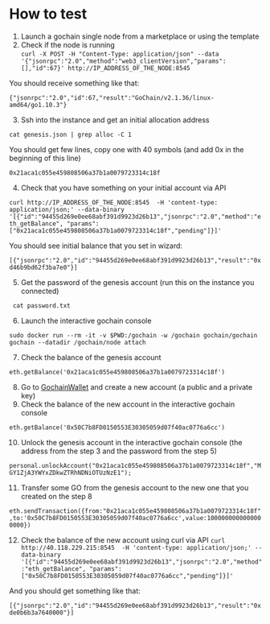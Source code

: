 # How to test

1. Launch a gochain single node from a marketplace or using the template
2. Check if the node is running   
```curl -X POST -H "Content-Type: application/json" --data '{"jsonrpc":"2.0","method":"web3_clientVersion","params":[],"id":67}' http://IP_ADDRESS_OF_THE_NODE:8545```

You should receive something like that:

```{"jsonrpc":"2.0","id":67,"result":"GoChain/v2.1.36/linux-amd64/go1.10.3"}```
  
3. Ssh into the instance and get an initial allocation address

```cat genesis.json | grep alloc -C 1 ```

You should get few lines, copy one with 40 symbols (and add 0x in the beginning of this line)

```0x21aca1c055e459808506a37b1a0079723314c18f ```

4. Check that you have something on your initial account via API

```curl http://IP_ADDRESS_OF_THE_NODE:8545  -H 'content-type: application/json;' --data-binary '[{"id":"94455d269e0ee68abf391d9923d26b13","jsonrpc":"2.0","method":"eth_getBalance", "params":["0x21aca1c055e459808506a37b1a0079723314c18f","pending"]}]'```

You should see initial balance that you set in wizard:

```[{"jsonrpc":"2.0","id":"94455d269e0ee68abf391d9923d26b13","result":"0xd46b9bd62f3ba7e0"}]```


5. Get the password of the genesis account (run this on the instance you connected)

``` cat password.txt```

6. Launch the interactive gochain console

```sudo docker run --rm -it -v $PWD:/gochain -w /gochain gochain/gochain gochain --datadir /gochain/node attach```

7. Check the balance of the genesis account

```eth.getBalance('0x21aca1c055e459808506a37b1a0079723314c18f')```

8. Go to [GochainWallet](https://wallet.gochain.io/create-account) and create a new account (a public and a private key)
9. Check the balance of the new account in the interactive gochain console 

```eth.getBalance('0x50C7b8FD0150553E30305059d07f40ac0776a6cc')```

10. Unlock the genesis account in the interactive gochain console (the address from the step 3 and the password from the step 5) 

```personal.unlockAccount("0x21aca1c055e459808506a37b1a0079723314c18f","MGY1ZjA3YWYxZDkwZTRhNDNiOTUzNzE1");```

11. Transfer some GO from the genesis account to the new one that you created on the step 8
 
 ```eth.sendTransaction({from:"0x21aca1c055e459808506a37b1a0079723314c18f",to:'0x50C7b8FD0150553E30305059d07f40ac0776a6cc',value:1000000000000000000})```
 
12. Check the balance of the new account using curl via API
```curl http://40.118.229.215:8545  -H 'content-type: application/json;' --data-binary '[{"id":"94455d269e0ee68abf391d9923d26b13","jsonrpc":"2.0","method":"eth_getBalance", "params":["0x50C7b8FD0150553E30305059d07f40ac0776a6cc","pending"]}]' ```

And you should get something like that:

```[{"jsonrpc":"2.0","id":"94455d269e0ee68abf391d9923d26b13","result":"0xde0b6b3a7640000"}]```
